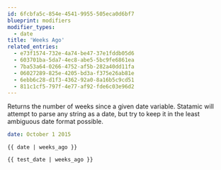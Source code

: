 ```yaml
---
id: 6fcbfa5c-854e-4541-9955-505eca0d6bf7
blueprint: modifiers
modifier_types:
  - date
title: 'Weeks Ago'
related_entries:
  - e73f1574-732e-4a74-be47-37e1fddb05d6
  - 603701ba-5da7-4ec8-abe5-5bc9fe6861ea
  - 7ba53a64-0266-4752-af5b-282a40dd11fa
  - 06027289-825e-4205-bd3a-f375e26ab81e
  - 6ebb6c28-d1f3-4362-92a0-8a16b5c9cd51
  - 811c1cf5-797f-4e77-af92-fde6c03e96d2
---
```

Returns the number of weeks since a given date variable. Statamic will attempt to parse any string as a date, but try to keep it in the least ambiguous date format possible.

```yaml
date: October 1 2015
```

```
{{ date | weeks_ago }}
```

```html
{{ test_date | weeks_ago }}
```